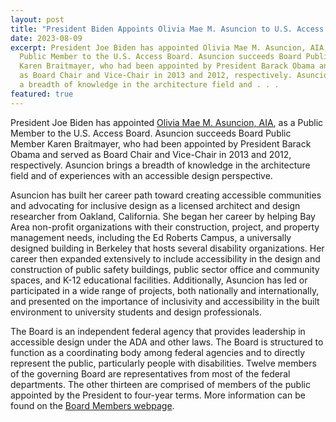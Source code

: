 ```yaml
---
layout: post
title: "President Biden Appoints Olivia Mae M. Asuncion to U.S. Access Board "
date: 2023-08-09
excerpt: President Joe Biden has appointed Olivia Mae M. Asuncion, AIA, as a
  Public Member to the U.S. Access Board. Asuncion succeeds Board Public Member
  Karen Braitmayer, who had been appointed by President Barack Obama and served
  as Board Chair and Vice-Chair in 2013 and 2012, respectively. Asuncion brings
  a breadth of knowledge in the architecture field and . . .
featured: true
---
```

President Joe Biden has appointed [Olivia Mae M. Asuncion, AIA](https://www.access-board.gov/about/board-members/olivia-mae-m-asuncion/), as a Public Member to the U.S. Access Board. Asuncion succeeds Board Public Member Karen Braitmayer, who had been appointed by President Barack Obama and served as Board Chair and Vice-Chair in 2013 and 2012, respectively. Asuncion brings a breadth of knowledge in the architecture field and of experiences with an accessible design perspective.  

Asuncion has built her career path toward creating accessible communities and advocating for inclusive design as a licensed architect and design researcher from Oakland, California. She began her career by helping Bay Area non-profit organizations with their construction, project, and property management needs, including the Ed Roberts Campus, a universally designed building in Berkeley that hosts several disability organizations. Her career then expanded extensively to include accessibility in the design and construction of public safety buildings, public sector office and community spaces, and K-12 educational facilities. Additionally, Asuncion has led or participated in a wide range of projects, both nationally and internationally, and presented on the importance of inclusivity and accessibility in the built environment to university students and design professionals. 

The Board is an independent federal agency that provides leadership in accessible design under the ADA and other laws. The Board is structured to function as a coordinating body among federal agencies and to directly represent the public, particularly people with disabilities. Twelve members of the governing Board are representatives from most of the federal departments. The other thirteen are comprised of members of the public appointed by the President to four-year terms. More information can be found on the [Board Members webpage](https://www.access-board.gov/about/board-members/).